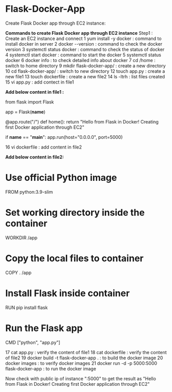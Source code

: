 # Flask-Docker-App
Create Flask Docker app through EC2 instance:

**Commands to create Flask Docker app through EC2 instance**
Step1 : Create an EC2 instance and connect
    1  yum install -y docker        : command to install docker in server
    2  docker --version             : command to check the docker version 
    3  systemctl status docker      : command to check the status of docker
    4  systemctl start docker       : command to start the docker
    5  systemctl status docker
    6  docker info                  : to check detailed info about docker
    7  cd /home                     : switch to home directory
    9  mkdir flask-docker-app/      : create a new directory
   10  cd flask-docker-app/         : switch to new directory
   12  touch app.py                 : create a new file1
   13  touch dockerfile             : create a new file2
   14  ls -ltrh                     : list files created
   15  vi app.py                    : add contect in file1                    
   
**Add below content in file1 :**

from flask import Flask
 
app = Flask(__name__)
 
@app.route("/")
def home():
    return "Hello from Flask in Docker! Creating first Docker application through EC2"
 
if __name__ == "__main__":
 app.run(host="0.0.0.0", port=5000)
   


16  vi dockerfile		                            : add content in file2 

**Add below content in file2:**

# Use official Python image
FROM python:3.9-slim
 
# Set working directory inside the container
WORKDIR /app
 
# Copy the local files to container
COPY . /app
 
# Install Flask inside container
RUN pip install flask
 
# Run the Flask app
CMD ["python", "app.py"]

   17  cat app.py                                      : verify the content of file1
   18  cat dockerfile                                  : verify the content of file2
   19  docker build -t flask-docker-app .              : to build the docker image
   20  docker images                                   : to verify docker images
   21  docker run -d -p 5000:5000 flask-docker-app     : to run the docker image

   Now check with public ip of instance "<public ip>:5000" to get the result as "Hello from Flask in Docker! Creating first Docker application through EC2"

